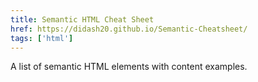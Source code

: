 ```yaml
---
title: Semantic HTML Cheat Sheet
href: https://didash20.github.io/Semantic-Cheatsheet/
tags: ['html']
---
```


A list of semantic HTML elements with content examples.
